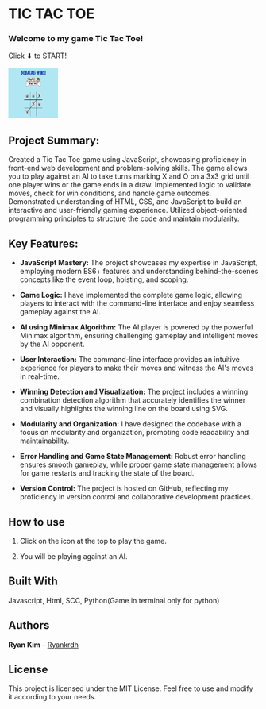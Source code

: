 # TIC TAC TOE

### Welcome to my game Tic Tac Toe!

Click ⬇ to START!<br><br>
<a href="https://melo-boba-toe.surge.sh/"><img src="assets/melo-boba-toe-sample.png" width="100" height="100"></a>

## Project Summary:
Created a Tic Tac Toe game using JavaScript, showcasing proficiency in front-end web development and problem-solving skills. The game allows you to play against an AI to take turns marking X and O on a 3x3 grid until one player wins or the game ends in a draw. Implemented logic to validate moves, check for win conditions, and handle game outcomes. Demonstrated understanding of HTML, CSS, and JavaScript to build an interactive and user-friendly gaming experience. Utilized object-oriented programming principles to structure the code and maintain modularity.

## Key Features:
* **JavaScript Mastery:** The project showcases my expertise in JavaScript, employing modern ES6+ features and understanding behind-the-scenes concepts like the event loop, hoisting, and scoping.
  
* **Game Logic:** I have implemented the complete game logic, allowing players to interact with the command-line interface and enjoy seamless gameplay against the AI.
  
* **AI using Minimax Algorithm:** The AI player is powered by the powerful Minimax algorithm, ensuring challenging gameplay and intelligent moves by the AI opponent. 

* **User Interaction:** The command-line interface provides an intuitive experience for players to make their moves and witness the AI's moves in real-time. 

* **Winning Detection and Visualization:** The project includes a winning combination detection algorithm that accurately identifies the winner and visually highlights the winning line on the board using SVG. 

* **Modularity and Organization:** I have designed the codebase with a focus on modularity and organization, promoting code readability and maintainability.

* **Error Handling and Game State Management:** Robust error handling ensures smooth gameplay, while proper game state management allows for game restarts and tracking the state of the board. 

* **Version Control:** The project is hosted on GitHub, reflecting my proficiency in version control and collaborative development practices. 


## How to use

1. Click on the icon at the top to play the game.

2. You will be playing against an AI.

## Built With

Javascript, Html, SCC, Python(Game in terminal only for python)

## Authors

**Ryan Kim** - [Ryankrdh](https://github.com/ryankrdh)

## License

This project is licensed under the MIT License. Feel free to use and modify it according to your needs.
